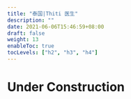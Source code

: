 ```yaml
---
title: "泰国|Thiti 医生"
description: ""
date: 2021-06-06T15:46:59+08:00
draft: false
weight: 13
enableToc: true
tocLevels: ["h2", "h3", "h4"]
---
```

# Under Construction